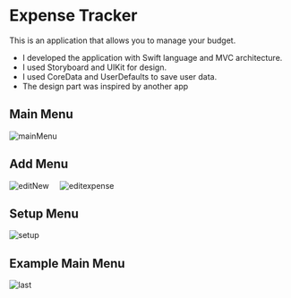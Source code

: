 # Expense Tracker 

 This is an application that allows you to manage your budget.
 
 * I developed the application with Swift language and MVC architecture.
 * I used Storyboard and UIKit for design.
 * I used CoreData and UserDefaults to save user data.
 * The design part was inspired by another app 
 
 
 ## Main Menu 
![mainMenu](https://user-images.githubusercontent.com/109242794/200137532-2c90b885-a05a-4a86-b577-b21c8798f5f8.png)


## Add Menu 

![editNew](https://user-images.githubusercontent.com/109242794/200137414-f769fd40-80f9-4d3f-aa2d-b0c7fc3f0c3b.png) &nbsp;&nbsp;&nbsp;&nbsp;![editexpense](https://user-images.githubusercontent.com/109242794/200137426-b0cfdad0-8b42-43bd-a2d0-2e0d4d6b634b.png)

## Setup Menu 
![setup](https://user-images.githubusercontent.com/109242794/200137541-62cd6355-130c-40da-9169-34062529595f.png)

## Example Main Menu 
![last](https://user-images.githubusercontent.com/109242794/200137614-610c4f2e-f635-4d37-92cf-e3d5eb12bba2.png)

